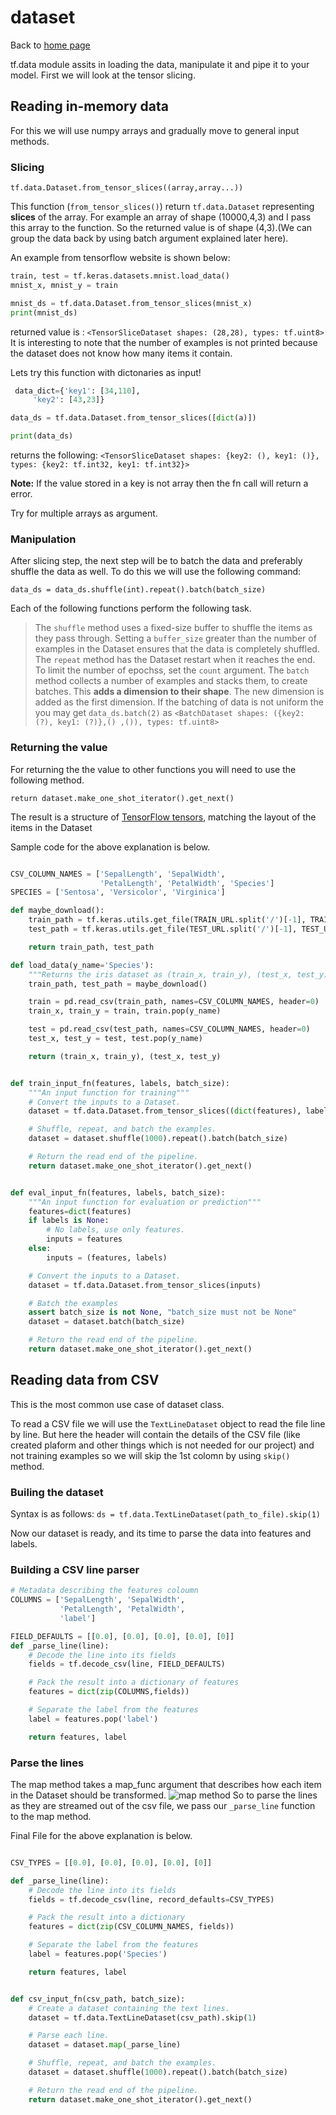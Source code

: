 # dataset

Back to [home page](/tf.notes/)

tf.data module assits in loading the data, manipulate it and pipe it to your model. First we will look at the tensor slicing. 

## Reading in-memory data
For this we will use numpy arrays and gradually move to general input methods.

### Slicing 
`tf.data.Dataset.from_tensor_slices((array,array...))`

This function (`from_tensor_slices()`) return `tf.data.Dataset` representing **slices** of the array. For example an array of shape (10000,4,3) and I pass this array to the function. So the returned value is of shape (4,3).(We can group the data back by using batch argument explained later here).

An example from tensorflow website is shown below:

```py
train, test = tf.keras.datasets.mnist.load_data()
mnist_x, mnist_y = train

mnist_ds = tf.data.Dataset.from_tensor_slices(mnist_x)
print(mnist_ds)
```
returned value is :
`<TensorSliceDataset shapes: (28,28), types: tf.uint8>`
It is interesting to note that the number of examples is not printed because the dataset does not know how many items it contain.

Lets try this function with dictonaries as input!

```python
 data_dict={'key1': [34,110],
     'key2': [43,23]}

data_ds = tf.data.Dataset.from_tensor_slices([dict(a)])

print(data_ds)
```

returns the following:
`<TensorSliceDataset shapes: {key2: (), key1: ()}, types: {key2: tf.int32, key1: tf.int32}>`

**Note:** If the value stored in a key is not array then the fn call will return a error.

Try for multiple arrays as argument.

### Manipulation

After slicing step, the next step will be to batch the data and preferably shuffle the data as well. To do this we will use the following command:

`data_ds = data_ds.shuffle(int).repeat().batch(batch_size)` 

Each of the following functions perform the following task.

> The `shuffle` method uses a fixed-size buffer to shuffle the items as they pass through. Setting a `buffer_size` greater than the number of examples in the Dataset ensures that the data is completely shuffled.
> The `repeat` method has the Dataset restart when it reaches the end. To limit the number of epochss, set the `count` argument.
> The `batch` method collects a number of examples and stacks them, to create batches. This **adds a dimension to their shape**. The new dimension is added as the first dimension. If the batching of data is not uniform the you may get `data_ds.batch(2)` as `<BatchDataset shapes: ({key2: (?), key1: (?)},() ,()), types: tf.uint8>`

### Returning the value

For returning the the value to other functions you will need to use the following method. 

`return dataset.make_one_shot_iterator().get_next()`

The result is a structure of [TensorFlow tensors](https://www.tensorflow.org/programmers_guide/tensors), matching the layout of the items in the Dataset

Sample code for the above explanation is below.

```py

CSV_COLUMN_NAMES = ['SepalLength', 'SepalWidth',
                    'PetalLength', 'PetalWidth', 'Species']
SPECIES = ['Sentosa', 'Versicolor', 'Virginica']

def maybe_download():
    train_path = tf.keras.utils.get_file(TRAIN_URL.split('/')[-1], TRAIN_URL)
    test_path = tf.keras.utils.get_file(TEST_URL.split('/')[-1], TEST_URL)

    return train_path, test_path

def load_data(y_name='Species'):
    """Returns the iris dataset as (train_x, train_y), (test_x, test_y)."""
    train_path, test_path = maybe_download()

    train = pd.read_csv(train_path, names=CSV_COLUMN_NAMES, header=0)
    train_x, train_y = train, train.pop(y_name)

    test = pd.read_csv(test_path, names=CSV_COLUMN_NAMES, header=0)
    test_x, test_y = test, test.pop(y_name)

    return (train_x, train_y), (test_x, test_y)


def train_input_fn(features, labels, batch_size):
    """An input function for training"""
    # Convert the inputs to a Dataset.
    dataset = tf.data.Dataset.from_tensor_slices((dict(features), labels))

    # Shuffle, repeat, and batch the examples.
    dataset = dataset.shuffle(1000).repeat().batch(batch_size)

    # Return the read end of the pipeline.
    return dataset.make_one_shot_iterator().get_next()


def eval_input_fn(features, labels, batch_size):
    """An input function for evaluation or prediction"""
    features=dict(features)
    if labels is None:
        # No labels, use only features.
        inputs = features
    else:
        inputs = (features, labels)

    # Convert the inputs to a Dataset.
    dataset = tf.data.Dataset.from_tensor_slices(inputs)

    # Batch the examples
    assert batch_size is not None, "batch_size must not be None"
    dataset = dataset.batch(batch_size)

    # Return the read end of the pipeline.
    return dataset.make_one_shot_iterator().get_next()

```
## Reading data from CSV

This is the most common use case of dataset class. 

To read a CSV file we will use the `TextLineDataset` object to read the file line by line. But here the header will contain the details of the CSV file (like created plaform and other things which is not needed for our project) and not training examples so we will skip the 1st colomn by using `skip()` method.

### Builing the dataset

Syntax is as follows: `ds = tf.data.TextLineDataset(path_to_file).skip(1)`

Now our dataset is ready, and its time to parse the data into features and labels.

### Building a CSV line parser

```py
# Metadata describing the features coloumn
COLUMNS = ['SepalLength', 'SepalWidth',
           'PetalLength', 'PetalWidth',
           'label']

FIELD_DEFAULTS = [[0.0], [0.0], [0.0], [0.0], [0]]
def _parse_line(line):
    # Decode the line into its fields
    fields = tf.decode_csv(line, FIELD_DEFAULTS)

    # Pack the result into a dictionary of features
    features = dict(zip(COLUMNS,fields))

    # Separate the label from the features
    label = features.pop('label')

    return features, label
```

### Parse the lines
The map method takes a map_func argument that describes how each item in the Dataset should be transformed.
![map method](https://www.tensorflow.org/images/datasets/map.png)
So to parse the lines as they are streamed out of the csv file, we pass our `_parse_line` function to the map method.

Final File for the above explanation is below.

```py

CSV_TYPES = [[0.0], [0.0], [0.0], [0.0], [0]]

def _parse_line(line):
    # Decode the line into its fields
    fields = tf.decode_csv(line, record_defaults=CSV_TYPES)

    # Pack the result into a dictionary
    features = dict(zip(CSV_COLUMN_NAMES, fields))

    # Separate the label from the features
    label = features.pop('Species')

    return features, label


def csv_input_fn(csv_path, batch_size):
    # Create a dataset containing the text lines.
    dataset = tf.data.TextLineDataset(csv_path).skip(1)

    # Parse each line.
    dataset = dataset.map(_parse_line)

    # Shuffle, repeat, and batch the examples.
    dataset = dataset.shuffle(1000).repeat().batch(batch_size)

    # Return the read end of the pipeline.
    return dataset.make_one_shot_iterator().get_next()

```
